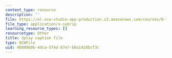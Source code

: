 ```yaml
---
content_type: resource
description: ''
file: https://ol-ocw-studio-app-production.s3.amazonaws.com/courses/8-701-introduction-to-nuclear-and-particle-physics-fall-2020/48800b0b4dca5f4d87e7b8a142dbcf3c_ORG6YD9P8WM.vtt
file_type: application/x-subrip
learning_resource_types: []
resourcetype: Other
title: 3play caption file
type: OCWFile
uid: 48800b0b-4dca-5f4d-87e7-b8a142dbcf3c
---
```

